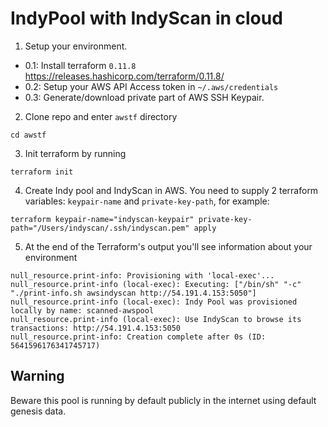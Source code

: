  # IndyPool with IndyScan in cloud
1. Setup your environment.
- 0.1: Install terraform `0.11.8` https://releases.hashicorp.com/terraform/0.11.8/
- 0.2: Setup your AWS API Access token in `~/.aws/credentials`
- 0.3: Generate/download private part of AWS SSH Keypair. 

2. Clone repo and enter `awstf` directory

`cd awstf`

3. Init terraform by running

`terraform init`

4. Create Indy pool and IndyScan in AWS. You need to supply 2 terraform variables: `keypair-name` and `private-key-path`, for example:

`terraform keypair-name="indyscan-keypair" private-key-path="/Users/indyscan/.ssh/indyscan.pem" apply`

5. At the end of the Terraform's output you'll see information about your environment

```
null_resource.print-info: Provisioning with 'local-exec'...
null_resource.print-info (local-exec): Executing: ["/bin/sh" "-c" "./print-info.sh awsindyscan http://54.191.4.153:5050"]
null_resource.print-info (local-exec): Indy Pool was provisioned locally by name: scanned-awspool
null_resource.print-info (local-exec): Use IndyScan to browse its transactions: http://54.191.4.153:5050
null_resource.print-info: Creation complete after 0s (ID: 5641596176341745717)
```

## Warning
Beware this pool is running by default publicly in the internet using default genesis data.

